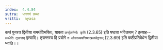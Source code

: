 ```yaml
---
index:  4.4.84
sutra:  धनगणं लब्धा
vritti:  nyasa
---
```


कथं पुनरत्र द्वितीया समर्थविभक्तिः, यावता `कर्त्तृकर्मणोः कृति` (2.3.65) इति षष्ठ्या भवितव्यम् ? इत्याह-- `लब्धेति तृन्नन्तम्` इत्यादि। तृन्नन्तस्य हि प्रयोगे `न लोकाव्ययनिष्षाखलर्थतृनाम्` (2.3.69) इति षष्ठीप्रतिषेधेन द्वितीया भवति।।

